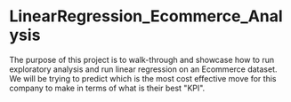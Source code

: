 # LinearRegression_Ecommerce_Analysis
The purpose of this project is to walk-through and showcase how to run exploratory analysis and run linear regression on an Ecommerce dataset. We will be trying to predict which is the most cost effective move for this company to make in terms of what is their best "KPI".
